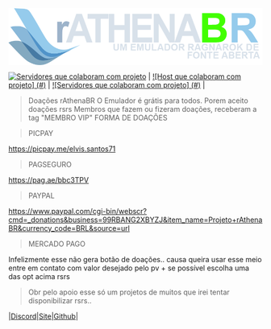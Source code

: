 <img src="branding/logo.png" align="center" />

[![Servidores que colaboram com projeto](#)](#) | [![Host que colaboram com projeto] (#)](#) | [![Servidores que colaboram com projeto] (#)](#) |
> Doações rAthenaBR
  O Emulador é grátis para todos. Porem aceito doações rsrs
  Membros que fazem ou fizeram doações, receberam a tag "MEMBRO VIP"
  FORMA DE DOAÇÕES

>  PICPAY

  https://picpay.me/elvis.santos71

>  PAGSEGURO

  https://pag.ae/bbc3TPV

>  PAYPAL

  https://www.paypal.com/cgi-bin/webscr?cmd=_donations&business=99RBANG2XBYZJ&item_name=Projeto+rAthenaBR&currency_code=BRL&source=url

>  MERCADO PAGO

  Infelizmente esse não gera botão de doações.. causa queira usar esse meio entre em contato com valor desejado pelo pv + se possível escolha uma das opt acima rsrs

 > Obr pelo apoio 
  esse só um projetos de muitos que irei tentar disponibilizar rsrs..

|[Discord](https://discord.gg/pQNH9Pg)|[Site](https://discord.gg/pQNH9Pg)|[Github](https://github.com/elvisete/RathenaBR)|
